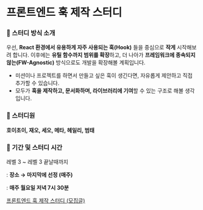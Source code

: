 # 프론트엔드 훅 제작 스터디

### 📝 스터디 방식 소개

<aside>

우선, **React 환경에서 유용하게 자주 사용되는 훅(Hook)** 들을 중심으로 **작게** 시작해보려 합니다. 이후에는 **유틸 함수까지 범위를 확장**하고, 더 나아가 **프레임워크에 종속되지 않는(FW-Agnostic)** 방식으로도 개발을 확장해볼 계획입니다.

- 미션이나 프로젝트를 하면서 만들고 싶은 훅이 생긴다면, 자유롭게 제안하고 직접 추가할 수 있습니다.
- 모두가 **훅을 제작하고, 문서화하며, 라이브러리에 기여**할 수 있는 구조로 해볼 생각입니다.
</aside>

### 👥 스터디원

**호이초이, 재오, 세오, 메타, 헤일리, 범태**

### 📆 기간 및 스터디 시간

레벨 3 ~ 레벨 3 끝날때까지

: **장소 → 마지막에 선정 (매주)**

: **매주 월요일 저녁 7시 30분**

[프론트엔드 훅 제작 스터디 (모집글)](https://www.notion.so/225222b4244b8008bb87da74d79e3ece?pvs=21)
